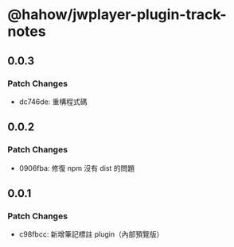 # @hahow/jwplayer-plugin-track-notes

## 0.0.3

### Patch Changes

- dc746de: 重構程式碼

## 0.0.2

### Patch Changes

- 0906fba: 修復 npm 沒有 dist 的問題

## 0.0.1

### Patch Changes

- c98fbcc: 新增筆記標註 plugin（內部預覽版）
